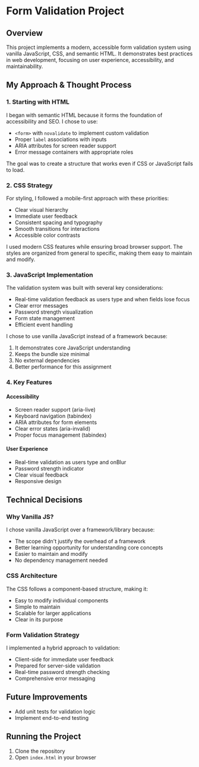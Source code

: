 # Form Validation Project

## Overview

This project implements a modern, accessible form validation system using vanilla JavaScript, CSS, and semantic HTML. It demonstrates best practices in web development, focusing on user experience, accessibility, and maintainability.

## My Approach & Thought Process

### 1. Starting with HTML

I began with semantic HTML because it forms the foundation of accessibility and SEO. I chose to use:

- `<form>` with `novalidate` to implement custom validation
- Proper `label` associations with inputs
- ARIA attributes for screen reader support
- Error message containers with appropriate roles

The goal was to create a structure that works even if CSS or JavaScript fails to load.

### 2. CSS Strategy

For styling, I followed a mobile-first approach with these priorities:

- Clear visual hierarchy
- Immediate user feedback
- Consistent spacing and typography
- Smooth transitions for interactions
- Accessible color contrasts

I used modern CSS features while ensuring broad browser support. The styles are organized from general to specific, making them easy to maintain and modify.

### 3. JavaScript Implementation

The validation system was built with several key considerations:

- Real-time validation feedback as users type and when fields lose focus
- Clear error messages
- Password strength visualization
- Form state management
- Efficient event handling

I chose to use vanilla JavaScript instead of a framework because:

1. It demonstrates core JavaScript understanding
2. Keeps the bundle size minimal
3. No external dependencies
4. Better performance for this assignment

### 4. Key Features

#### Accessibility

- Screen reader support (aria-live)
- Keyboard navigation (tabindex)
- ARIA attributes for form elements
- Clear error states (aria-invalid)
- Proper focus management (tabindex)

#### User Experience

- Real-time validation as users type and onBlur
- Password strength indicator
- Clear visual feedback
- Responsive design

## Technical Decisions

### Why Vanilla JS?

I chose vanilla JavaScript over a framework/library because:

- The scope didn't justify the overhead of a framework
- Better learning opportunity for understanding core concepts
- Easier to maintain and modify
- No dependency management needed

### CSS Architecture

The CSS follows a component-based structure, making it:

- Easy to modify individual components
- Simple to maintain
- Scalable for larger applications
- Clear in its purpose

### Form Validation Strategy

I implemented a hybrid approach to validation:

- Client-side for immediate user feedback
- Prepared for server-side validation
- Real-time password strength checking
- Comprehensive error messaging

## Future Improvements

- Add unit tests for validation logic
- Implement end-to-end testing

## Running the Project

1. Clone the repository
2. Open `index.html` in your browser
